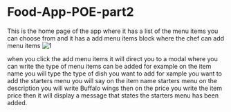 # Food-App-POE-part2
This is the home page of the app where it has a list of the menu items you can choose from and it has a add menu items block where the chef can add menu items ![1](https://github.com/user-attachments/assets/df3bd6e7-1b91-4595-af4c-a9e6f384ddaf)



when you click the add menu items it will direct you to a modal where you can write the type of menu items can be added for example on the item name you will type the type of dish you want to add for xample you want to add the starters menu you will say on the item name starters menu on the description you will write Buffalo wings then on the price you write the item price then it will display a message that states the starters menu has been added.



